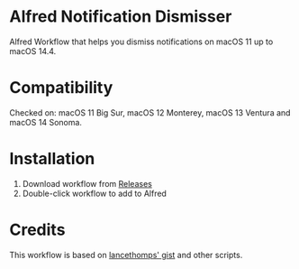 # Alfred Notification Dismisser
Alfred Workflow that helps you dismiss notifications on macOS 11 up to macOS 14.4.

# Compatibility
Checked on: macOS 11 Big Sur, macOS 12 Monterey, macOS 13 Ventura and macOS 14 Sonoma.

# Installation
1. Download workflow from [Releases](https://github.com/bpetrynski/alfred-notification-dismisser/releases)
1. Double-click workflow to add to Alfred

# Credits
This workflow is based on [lancethomps' gist](https://gist.github.com/lancethomps/a5ac103f334b171f70ce2ff983220b4f) and other scripts.
